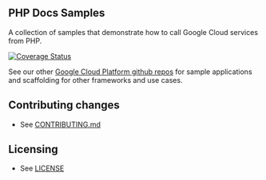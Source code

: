 ## PHP Docs Samples

A collection of samples that demonstrate how to call Google Cloud services from PHP.

[![Coverage Status](https://coveralls.io/repos/github/GoogleCloudPlatform/php-docs-samples/badge.svg?branch=master)](https://coveralls.io/github/GoogleCloudPlatform/php-docs-samples?branch=master)

See our other [Google Cloud Platform github
repos](https://github.com/GoogleCloudPlatform) for sample applications and
scaffolding for other frameworks and use cases.

## Contributing changes

* See [CONTRIBUTING.md](CONTRIBUTING.md)

## Licensing

* See [LICENSE](LICENSE)

